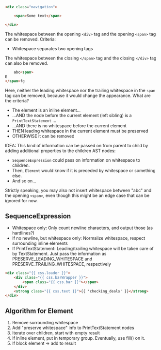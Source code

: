 ```html
<div class="navigation">

    <span>Some text</span>

</div>
```

The whitespace between the opening `<div>` tag and the opening `<span>` tag
can be removed. Criteria:

* Whitespace separates two opening tags

The whitespace between the closing `</span>` tag and the closing `</div>` tag
can also be removed.

```HTML
    abc<span>
E
</span>fg
```

Here, neither the leading whitespace nor the trailing whitespace in the `span` tag
can be removed, because it would change the appearance. What are the criteria?

* The element is an inline element...
* ...AND the node before the current element (left sibling) is a `PrintTextStatement` ...
* ...AND there is no whitespace before the current element
* THEN leading whitespace in the current element must be preserved
* OTHERWISE it can be removed

IDEA: This kind of information can be passed on from parent to child by adding additional properties to the children AST nodes:

* `SequenceExpression` could pass on information on whitespace to children.
* Then, `Element` would know if it is preceded by whitespace or something else.
* And so on...

Strictly speaking, you may also not insert whitespace between "abc" and the opening `<span>`, even though this might be an edge case that can be ignored for now.

## SequenceExpression

* Whitespace only: Only count newline characters, and output those (as hardlines?)
* If no newline, but whitespace only: Normalize whitespace, respect surrounding inline elements
* If PrintTextStatement: Leading/trailing whitespace will be taken care of by TextStatement. Just pass the information as PRESERVE_LEADING_WHITESPACE and PRESERVE_TRAILING_WHITESPACE, respectively

```html
<div class="{{ css.loader }}">
    <div class="{{ css.barWrapper }}">
        <span class="{{ css.bar }}"></span>
    </div>
    <strong class="{{ css.text }}">{{ 'checking_deals' }}</strong>
</div>
```

## Algorithm for Element

1. Remove surrounding whitespace
2. Add "preserve whitespace" info to PrintTextStatement nodes
3. Iterate over children, start with empty result
4. If inline element, put in temporary group. Eventually, use fill() on it.
5. If block element => add to result
